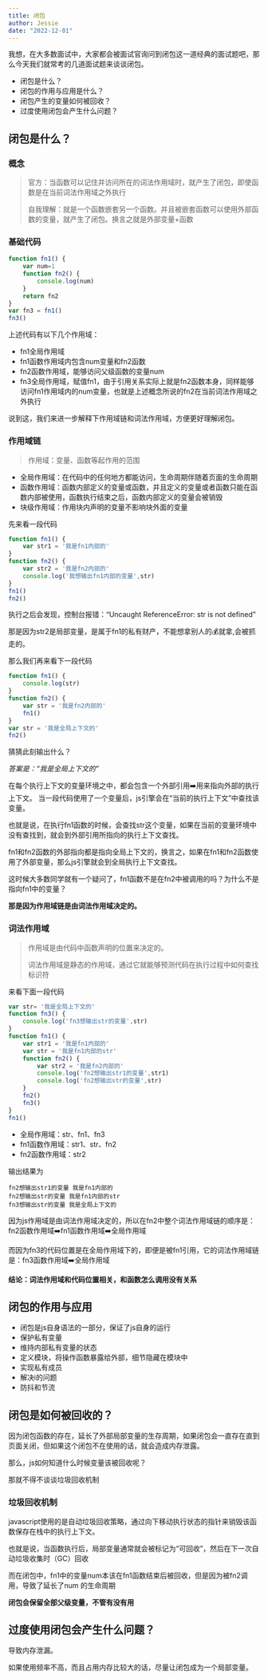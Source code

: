 ```yaml
---
title: 闭包
author: Jessie
date: "2022-12-01"
---
```


我想，在大多数面试中，大家都会被面试官询问到闭包这一道经典的面试题吧，那么今天我们就常考的几道面试题来谈谈闭包。

- 闭包是什么？
- 闭包的作用与应用是什么？
- 闭包产生的变量如何被回收？
- 过度使用闭包会产生什么问题？

## 闭包是什么？

### 概念

> 官方：当函数可以记住并访问所在的词法作用域时，就产生了闭包，即使函数是在当前词法作用域之外执行
>
> 自我理解：就是一个函数嵌套另一个函数。并且被嵌套函数可以使用外部函数的变量，就产生了闭包。换言之就是外部变量+函数

### 基础代码

```javascript
function fn1() {
    var num=1
    function fn2() {
        console.log(num)
    }
    return fn2
}
var fn3 = fn1()
fn3()
```

上述代码有以下几个作用域：

- fn1全局作用域
- fn1函数作用域内包含num变量和fn2函数
- fn2函数作用域，能够访问父级函数的变量num
- fn3全局作用域，赋值fn1，由于引用关系实际上就是fn2函数本身，同样能够访问fn1作用域内的num变量，也就是上述概念所说的fn2在当前词法作用域之外执行

说到这，我们来进一步解释下作用域链和词法作用域，方便更好理解闭包。

### 作用域链

>作用域：变量、函数等起作用的范围

- 全局作用域：在代码中的任何地方都能访问，生命周期伴随着页面的生命周期
- 函数作用域：函数内部定义的变量或函数，并且定义的变量或者函数只能在函数内部被使用，函数执行结束之后，函数内部定义的变量会被销毁
- 块级作用域：作用块内声明的变量不影响块外面的变量
  
先来看一段代码

```javascript
function fn1() {
    var str1 = '我是fn1内部的'
}
function fn2() {
    var str2 = '我是fn2内部的'
    console.log('我想输出fn1内部的变量',str)
}
fn1()
fn2()
```

执行之后会发现，控制台报错：“Uncaught ReferenceError: str is not defined”

那是因为str2是局部变量，是属于fn1的私有财产，不能想拿别人的💰就拿,会被抓走的。

那么我们再来看下一段代码

```javascript
function fn1() {
    console.log(str)
}
function fn2() {
    var str = '我是fn2内部的'
    fn1()
}
var str = '我是全局上下文的'
fn2()
```

猜猜此刻输出什么？

*答案是：“我是全局上下文的”*

在每个执行上下文的变量环境之中，都会包含一个外部引用➡️用来指向外部的执行上下文。
当一段代码使用了一个变量后，js引擎会在“当前的执行上下文”中查找该变量。

也就是说，在执行fn1函数的时候，会查找str这个变量，如果在当前的变量环境中没有查找到，就会到外部引用所指向的执行上下文查找。

fn1和fn2函数的外部指向都是指向全局上下文的，换言之，如果在fn1和fn2函数使用了外部变量，那么js引擎就会到全局执行上下文查找。

这时候大多数同学就有一个疑问了，fn1函数不是在fn2中被调用的吗？为什么不是指向fn1中的变量？

**那是因为作用域链是由词法作用域决定的。**

### 词法作用域
> 作用域是由代码中函数声明的位置来决定的。
>
> 词法作用域是静态的作用域，通过它就能够预测代码在执行过程中如何查找标识符

来看下面一段代码

```javascript
var str= '我是全局上下文的'
function fn3() {
    console.log('fn3想输出str的变量',str)
}
function fn1() {
    var str1 = '我是fn1内部的'
    var str = '我是fn1内部的str'
    function fn2() {
        var str2 = '我是fn2内部的'
        console.log('fn2想输出str1的变量',str1)
        console.log('fn2想输出str的变量',str)
    }
    fn2()
    fn3()
}
fn1()
```
- 全局作用域：str、fn1、fn3
- fn1函数作用域：str1、str、fn2
- fn2函数作用域：str2

输出结果为
```
fn2想输出str1的变量 我是fn1内部的
fn2想输出str的变量 我是fn1内部的str
fn3想输出str的变量 我是全局上下文的
```

因为js作用域是由词法作用域决定的，所以在fn2中整个词法作用域链的顺序是：fn2函数作用域➡️fn1函数作用域➡️全局作用域

而因为fn3的代码位置是在全局作用域下的，即便是被fn1引用，它的词法作用域链是：fn3函数作用域➡️全局作用域

**结论：词法作用域和代码位置相关，和函数怎么调用没有关系**

## 闭包的作用与应用
- 闭包是js自身语法的一部分，保证了js自身的运行
- 保护私有变量
- 维持内部私有变量的状态
- 定义模块，将操作函数暴露给外部，细节隐藏在模块中
- 实现私有成员
- 解决i的问题
- 防抖和节流

## 闭包是如何被回收的？
因为闭包函数的存在，延长了外部局部变量的生存周期，如果闭包会一直存在直到页面关闭，但如果这个闭包不在使用的话，就会造成内存泄露。

那么，js如何知道什么时候变量该被回收呢？

那就不得不谈谈垃圾回收机制

### 垃圾回收机制

javascript使用的是自动垃圾回收策略，通过向下移动执行状态的指针来销毁该函数保存在栈中的执行上下文。

也就是说，当函数执行后，局部变量通常就会被标记为“可回收”，然后在下一次自动垃圾收集时（GC）回收

而在闭包中，fn1中的变量num本该在fn1函数结束后被回收，但是因为被fn2调用，导致了延长了num 的生命周期

**闭包会保留全部父级变量，不管有没有用**

## 过度使用闭包会产生什么问题？

导致内存泄漏。

如果使用频率不高，而且占用内存比较大的话，尽量让闭包成为一个局部变量。
